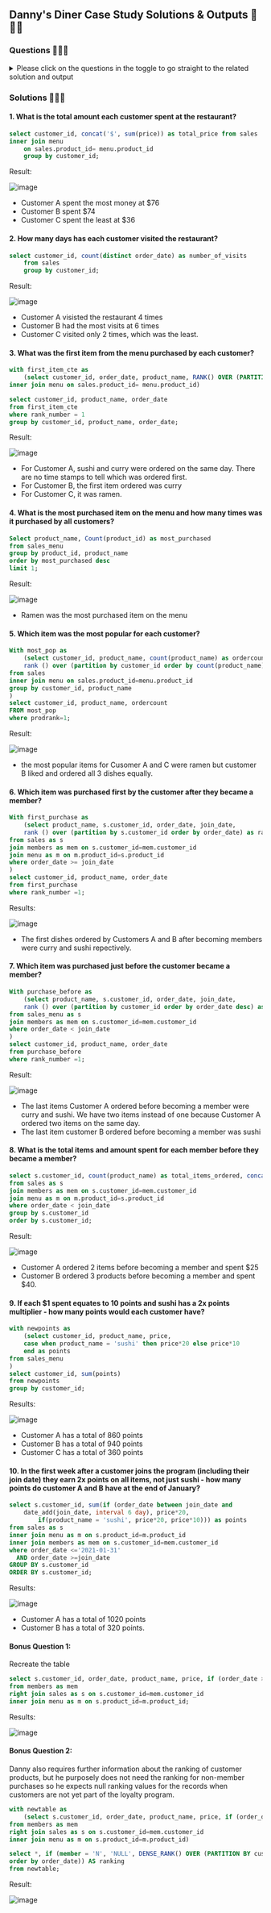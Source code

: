 ## Danny's Diner Case Study Solutions & Outputs  🍣🍛🍜

### Questions 🍣🍛🍜  
<details>

<summary>Please click on the questions in the toggle to go straight to the related solution and output </summary>

1. [What is the total amount each customer spent at the restaurant?](#what-is-the-total-amount-each-customer-spent-at-the-restaurant?)

2. How many days has each customer visited the restaurant?
3. What was the first item from the menu purchased by each customer?
4. What is the most purchased item on the menu and how many times was it purchased by all customers?
5. Which item was the most popular for each customer?
6. Which item was purchased first by the customer after they became a member?
7. Which item was purchased just before the customer became a member?
8. What is the total items and amount spent for each member before they became a member?
9. If each $1 spent equates to 10 points and sushi has a 2x points multiplier - how many points would each customer have?
10. In the first week after a customer joins the program (including their join date) they earn 2x points on all items, not just sushi - how many points do customer A and B have at the end of January?
    
Bonus Questions:
<details>

<summary>1. Recreate the following table output using the available data:</summary>
  <img src="https://github.com/user-attachments/assets/87af2576-0d11-4f1c-a856-4f9689481069" width=30% height=20%>
    
</details>

<details>

<summary>2. Danny also requires further information about the ranking of customer products, but he purposely does not need the ranking for non-member purchases, so he expects null ranking values for the records when customers are not yet part of the loyalty program. Example below:</summary>
  <img src="https://github.com/user-attachments/assets/87af2576-0d11-4f1c-a856-4f9689481069" width=30% height=20%>
    
</details>    
</details>


### Solutions 🍣🍛🍜

#### 1. What is the total amount each customer spent at the restaurant?

```sql
select customer_id, concat('$', sum(price)) as total_price from sales 
inner join menu 
	on sales.product_id= menu.product_id
	group by customer_id;
```
Result: 

![image](https://github.com/user-attachments/assets/9a770160-5814-4d07-912f-e45013d88049)

- Customer A spent the most money at $76
- Customer B spent $74
- Customer C spent the least at $36

#### 2. How many days has each customer visited the restaurant?
```sql
select customer_id, count(distinct order_date) as number_of_visits
	from sales
	group by customer_id;
```
Result: 

![image](https://github.com/user-attachments/assets/70d02f3a-3901-459f-8eb6-a838184acd40)

- Customer A visisted the restaurant 4 times
- Customer B had the most visits at 6 times
- Customer C visited only 2 times, which was the least.
  
#### 3. What was the first item from the menu purchased by each customer?
```sql
with first_item_cte as 
	(select customer_id, order_date, product_name, RANK() OVER (PARTITION BY customer_id ORDER BY order_date asc) as rank_number from sales
inner join menu on sales.product_id= menu.product_id)

select customer_id, product_name, order_date 
from first_item_cte 
where rank_number = 1
group by customer_id, product_name, order_date;
 ```
Result: 

![image](https://github.com/user-attachments/assets/3e8fbff4-2318-4e77-b286-2825d91cd35c)

- For Customer A, sushi and curry were ordered on the same day. There are no time stamps to tell which was ordered first.
- For Customer B, the first item ordered was curry
- For Customer C, it was ramen.
  

#### 4. What is the most purchased item on the menu and how many times was it purchased by all customers?

```sql
Select product_name, Count(product_id) as most_purchased
from sales_menu
group by product_id, product_name
order by most_purchased desc
limit 1; 
```
Result: 

![image](https://github.com/user-attachments/assets/329c572c-067b-4b3a-a40a-7e977990d8e3)

- Ramen was the most purchased item on the menu
  
#### 5. Which item was the most popular for each customer?
```sql
With most_pop as
	(select customer_id, product_name, count(product_name) as ordercount,
	rank () over (partition by customer_id order by count(product_name) desc) as prodrank
from sales
inner join menu on sales.product_id=menu.product_id
group by customer_id, product_name
)
select customer_id, product_name, ordercount
FROM most_pop
where prodrank=1;
```
Result:

![image](https://github.com/user-attachments/assets/4a6c31e7-2165-4e02-825d-051995e8a8e8)

-  the most popular items for Cusomer A and C were ramen but customer B liked and ordered all 3 dishes equally. 

#### 6. Which item was purchased first by the customer after they became a member?
```sql
With first_purchase as 
	(select product_name, s.customer_id, order_date, join_date,
    rank () over (partition by s.customer_id order by order_date) as rank_number
from sales as s
join members as mem on s.customer_id=mem.customer_id
join menu as m on m.product_id=s.product_id
where order_date >= join_date
)
select customer_id, product_name, order_date
from first_purchase
where rank_number =1;
```
Results: 

![image](https://github.com/user-attachments/assets/f790b592-0f63-4b64-860c-64987f2b4ac9)

- The first dishes ordered by Customers A and B after becoming members were curry and sushi repectively.
  
#### 7.  Which item was purchased just before the customer became a member?
```sql
With purchase_before as 
	(select product_name, s.customer_id, order_date, join_date,
    rank () over (partition by customer_id order by order_date desc) as rank_number
from sales_menu as s
join members as mem on s.customer_id=mem.customer_id
where order_date < join_date
)
select customer_id, product_name, order_date
from purchase_before
where rank_number =1;
```

Result: 

![image](https://github.com/user-attachments/assets/f6d6dd7b-aaf9-467d-8692-d227b06419a8)

- The last items Customer A ordered before becoming a member were curry and sushi. We have two items instead of one because Customer A ordered two items on the same day. 
- The last item customer B ordered before becoming a member was sushi

#### 8. What is the total items and amount spent for each member before they became a member?
```sql
select s.customer_id, count(product_name) as total_items_ordered, concat('$', sum(price)) as total_amount_spent
from sales as s
join members as mem on s.customer_id=mem.customer_id
join menu as m on m.product_id=s.product_id
where order_date < join_date
group by s.customer_id
order by s.customer_id;
```
Result: 

![image](https://github.com/user-attachments/assets/e599ccff-ba7f-4858-b0a5-5377a4fbf170)

- Customer A ordered 2 items before becoming a member and spent $25
- Customer B ordered 3 products before becoming a member and spent $40.

#### 9. If each $1 spent equates to 10 points and sushi has a 2x points multiplier - how many points would each customer have?
```sql
with newpoints as
	(select customer_id, product_name, price, 
	case when product_name = 'sushi' then price*20 else price*10
	end as points 
from sales_menu
)
select customer_id, sum(points)
from newpoints
group by customer_id;
```
Results: 

![image](https://github.com/user-attachments/assets/33743910-fc68-44d1-aae9-d267b9840a4f)

- Customer A has a total of 860 points
- Customer B has a total of 940 points
- Customer C has a total of 360 points
  
#### 10. In the first week after a customer joins the program (including their join date) they earn 2x points on all items, not just sushi - how many points do customer A and B have at the end of January?
```sql 
select s.customer_id, sum(if (order_date between join_date and
	date_add(join_date, interval 6 day), price*20, 
        if(product_name = 'sushi', price*20, price*10))) as points
from sales as s
inner join menu as m on s.product_id=m.product_id
inner join members as mem on s.customer_id=mem.customer_id
where order_date <='2021-01-31'
  AND order_date >=join_date
GROUP BY s.customer_id
ORDER BY s.customer_id;
```
Results: 

![image](https://github.com/user-attachments/assets/00562545-7ca3-4f15-a54f-bb3896c778bd)

- Customer A has a total of 1020 points
- Customer B has a total of 320 points.
  
#### Bonus Question 1: 

Recreate the table
```sql
select s.customer_id, order_date, product_name, price, if (order_date >= join_date, 'Y', 'N') as member
from members as mem
right join sales as s on s.customer_id=mem.customer_id
inner join menu as m on s.product_id=m.product_id;
```

Results: 

![image](https://github.com/user-attachments/assets/b86599a8-4d42-4056-8bbd-6343b5f722e8)

#### Bonus Question 2: 

Danny also requires further information about the ranking of customer products, but he purposely does not need the ranking for non-member purchases so he expects null ranking values for the records when customers are not yet part of the loyalty program.

```sql
with newtable as
	(select s.customer_id, order_date, product_name, price, if (order_date >= join_date, 'Y', 'N') as member
from members as mem
right join sales as s on s.customer_id=mem.customer_id
inner join menu as m on s.product_id=m.product_id)

select *, if (member = 'N', 'NULL', DENSE_RANK() OVER (PARTITION BY customer_id, member
order by order_date)) AS ranking
from newtable;
```

Result: 

![image](https://github.com/user-attachments/assets/8d6eafb2-470e-444e-a854-824d87738034)

